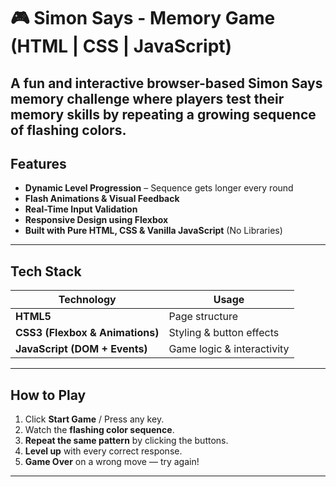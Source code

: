 # 🎮 Simon Says - Memory Game (HTML | CSS | JavaScript)
A fun and interactive browser-based **Simon Says memory challenge** where players test their memory skills by repeating a growing sequence of flashing colors.
---
## Features
- **Dynamic Level Progression** – Sequence gets longer every round  
- **Flash Animations & Visual Feedback**  
- **Real-Time Input Validation**  
- **Responsive Design using Flexbox**  
- **Built with Pure HTML, CSS & Vanilla JavaScript** (No Libraries)
---
## Tech Stack
| Technology | Usage |
|------------|--------|
| **HTML5**  | Page structure |
| **CSS3 (Flexbox & Animations)** | Styling & button effects |
| **JavaScript (DOM + Events)** | Game logic & interactivity |
---
## How to Play
1. Click **Start Game** / Press any key.
2. Watch the **flashing color sequence**.
3. **Repeat the same pattern** by clicking the buttons.
4. **Level up** with every correct response.
5. **Game Over** on a wrong move — try again!
---
